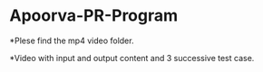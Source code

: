 # Apoorva-PR-Program
*Plese find the mp4 video folder.

*Video with input and output content and 3 successive test case.
